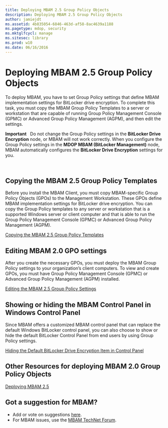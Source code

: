 ```yaml
---
title: Deploying MBAM 2.5 Group Policy Objects
description: Deploying MBAM 2.5 Group Policy Objects
author: jamiejdt
ms.assetid: 4b835054-6846-463d-af58-8ac4639a1188
ms.pagetype: mdop, security
ms.mktglfcycl: manage
ms.sitesec: library
ms.prod: w10
ms.date: 06/16/2016
---
```



# Deploying MBAM 2.5 Group Policy Objects


To deploy MBAM, you have to set Group Policy settings that define MBAM implementation settings for BitLocker drive encryption. To complete this task, you must copy the MBAM Group Policy Templates to a server or workstation that are capable of running Group Policy Management Console (GPMC) or Advanced Group Policy Management (AGPM), and then edit the settings.

**Important**  
Do not change the Group Policy settings in the **BitLocker Drive Encryption** node, or MBAM will not work correctly. When you configure the Group Policy settings in the **MDOP MBAM (BitLocker Management)** node, MBAM automatically configures the **BitLocker Drive Encryption** settings for you.

 

## Copying the MBAM 2.5 Group Policy Templates


Before you install the MBAM Client, you must copy MBAM-specific Group Policy Objects (GPOs) to the Management Workstation. These GPOs define MBAM implementation settings for BitLocker drive encryption. You can copy the Group Policy templates to any server or workstation that is a supported Windows server or client computer and that is able to run the Group Policy Management Console (GPMC) or Advanced Group Policy Management (AGPM).

[Copying the MBAM 2.5 Group Policy Templates](copying-the-mbam-25-group-policy-templates.md)

## Editing MBAM 2.0 GPO settings


After you create the necessary GPOs, you must deploy the MBAM Group Policy settings to your organization’s client computers. To view and create GPOs, you must have Group Policy Management Console (GPMC) or Advanced Group Policy Management (AGPM) installed.

[Editing the MBAM 2.5 Group Policy Settings](editing-the-mbam-25-group-policy-settings.md)

## Showing or hiding the MBAM Control Panel in Windows Control Panel


Since MBAM offers a customized MBAM control panel that can replace the default Windows BitLocker control panel, you can also choose to show or hide the default BitLocker Control Panel from end users by using Group Policy settings.

[Hiding the Default BitLocker Drive Encryption Item in Control Panel](hiding-the-default-bitlocker-drive-encryption-item-in-control-panel-mbam-25.md)

## Other Resources for deploying MBAM 2.0 Group Policy Objects


[Deploying MBAM 2.5](deploying-mbam-25.md)

## Got a suggestion for MBAM?
- Add or vote on suggestions [here](http://mbam.uservoice.com/forums/268571-microsoft-bitlocker-administration-and-monitoring). 
- For MBAM issues, use the [MBAM TechNet Forum](https://social.technet.microsoft.com/Forums/home?forum=mdopmbam).

 

 





